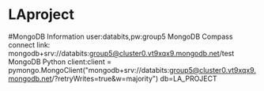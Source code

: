# LAproject
#MongoDB Information
user:databits,pw:group5
MongoDB Compass connect link: mongodb+srv://databits:group5@cluster0.vt9xqx9.mongodb.net/test
MongoDB Python client:client = pymongo.MongoClient("mongodb+srv://databits:group5@cluster0.vt9xqx9.mongodb.net/?retryWrites=true&w=majority")
                                db=LA_PROJECT

